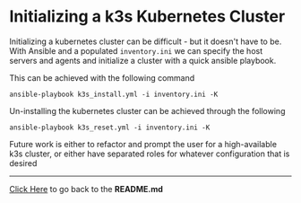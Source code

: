 # Initializing a k3s Kubernetes Cluster

Initializing a kubernetes cluster can be difficult - but it doesn't have to be. With Ansible and a populated `inventory.ini` we can specify the host servers and agents and initialize a cluster with a quick ansible playbook.

This can be achieved with the following command

    ansible-playbook k3s_install.yml -i inventory.ini -K

Un-installing the kubernetes cluster can be achieved through the following

    ansible-playbook k3s_reset.yml -i inventory.ini -K

Future work is either to refactor and prompt the user for a high-available k3s cluster, or either have separated roles for whatever configuration that is desired

---
[Click Here](../README.md) to go back to the **README.md**